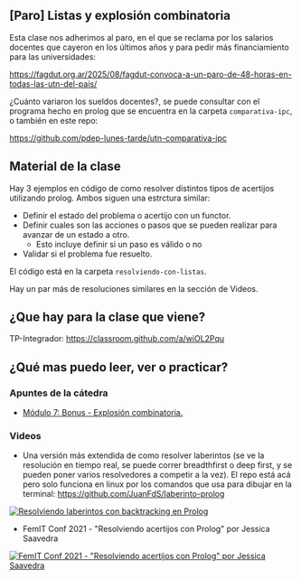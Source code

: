 ## [Paro] Listas y explosión combinatoria

Esta clase nos adherimos al paro, en el que se reclama por los salarios docentes que cayeron en los últimos años y para pedir más financiamiento para las universidades:

https://fagdut.org.ar/2025/08/fagdut-convoca-a-un-paro-de-48-horas-en-todas-las-utn-del-pais/

¿Cuánto variaron los sueldos docentes?, se puede consultar con el programa hecho en prolog que se encuentra en la carpeta `comparativa-ipc`, o también en este repo:

https://github.com/pdep-lunes-tarde/utn-comparativa-ipc

## Material de la clase

Hay 3 ejemplos en código de como resolver distintos tipos de acertijos utilizando prolog. Ambos siguen una estrctura similar:
- Definir el estado del problema o acertijo con un functor.
- Definir cuales son las acciones o pasos que se pueden realizar para avanzar de un estado a otro.
    - Esto incluye definir si un paso es válido o no
- Validar si el problema fue resuelto.

El código está en la carpeta `resolviendo-con-listas`.

Hay un par más de resoluciones similares en la sección de Videos.

## ¿Que hay para la clase que viene?

TP-Integrador: https://classroom.github.com/a/wiOL2Pqu

## ¿Qué mas puedo leer, ver o practicar?

### Apuntes de la cátedra

- [Módulo 7: Bonus - Explosión combinatoria.](https://docs.google.com/document/d/1tYWw-wiPWCysq2RbeEfhoe8D1sLusDuHMD6YLNHUmIo/edit?tab=t.0)

### Videos

- Una versión más extendida de como resolver laberintos (se ve la resolución en tiempo real, se puede correr breadthfirst o deep first, y se pueden poner varios resolvedores a competir a la vez). El repo está acá pero solo funciona en linux por los comandos que usa para dibujar en la terminal: https://github.com/JuanFdS/laberinto-prolog

[![ Resolviendo laberintos con backtracking en Prolog  ](https://img.youtube.com/vi/EgjdNl6eQvI/0.jpg)](https://youtu.be/EgjdNl6eQvI " Resolviendo laberintos con backtracking en Prolog")

- FemIT Conf 2021 - "Resolviendo acertijos con Prolog" por Jessica Saavedra 

[![FemIT Conf 2021 - "Resolviendo acertijos con Prolog" por Jessica Saavedra ](https://img.youtube.com/vi/YqqgvVaovLE/0.jpg)](https://youtu.be/YqqgvVaovLE " FemIT Conf 2021 - 'Resolviendo acertijos con Prolog' por Jessica Saavedra ")

